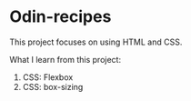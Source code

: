 # Odin-recipes

This project focuses on using HTML and CSS.

What I learn from this project: 
1. CSS: Flexbox
2. CSS: box-sizing